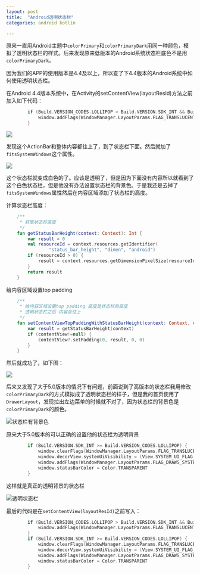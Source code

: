 ```yaml
---
layout: post
title:  "Android透明状态栏"
categories: android kotlin

---
```


原来一直用Android主题中`colorPrimary`和`colorPrimaryDark`用同一种颜色，模拟了透明状态栏的样式。后来发现原来低版本的Android系统状态栏底色不是用`colorPrimaryDark`。

因为我们的APP的使用版本是4.4及以上，所以查了下4.4版本的Android系统中如何使用透明状态栏。

在Android 4.4版本系统中，在Activity的setContentView(layoutResId)方法之前加入如下代码：

```kotlin
        if (Build.VERSION_CODES.LOLLIPOP > Build.VERSION.SDK_INT && Build.VERSION.SDK_INT >= Build.VERSION_CODES.KITKAT) {
            window.addFlags(WindowManager.LayoutParams.FLAG_TRANSLUCENT_STATUS)
        }
```

![](http://muliba.u.qiniudn.com/statusBar1.jpg)

发现这个ActionBar和整体内容都往上了，到了状态栏下面。然后就加了`fitsSystemWindows`这个属性。

![](http://muliba.u.qiniudn.com/statusBar2.jpg)

这个状态栏就变成白色的了。应该是透明了，但是因为下面没有内容所以就看到了这个白色状态栏，但是他没有办法设置状态栏的背景色。于是我还是去掉了`fitsSystemWindows`属性然后在内容区域添加了状态栏的高度。

计算状态栏高度：

```kotlin
    /**
     * 获取状态栏高度
     */
    fun getStatusBarHeight(context: Context): Int {
        var result = 0
        val resourceId = context.resources.getIdentifier(
                "status_bar_height", "dimen", "android")
        if (resourceId > 0) {
            result = context.resources.getDimensionPixelSize(resourceId)
        }
        return result
    }
```

给内容区域设置top padding 

```kotlin
    /**
     * 给内容区域设置top padding 高度是状态栏的高度
     * 透明状态栏之后 内容会往上
     */
    fun setContentViewTopPaddingWithStatusBarHeight(context: Context, contentView:View?) {
        var result = getStatusBarHeight(context)
        if (contentView!=null) {
            contentView?.setPadding(0, result, 0, 0)
        }
    }
```



然后就成功了，如下图：

![](http://muliba.u.qiniudn.com/statusBar3.jpg)

后来又发现了大于5.0版本的情况下有问题，前面说到了高版本的状态栏我用修改`colorPrimaryDark`的方式模拟成了透明状态栏的样子，但是我的首页使用了`DrawerLayout`，发现拉出左边菜单的时候就不对了，因为状态栏的背景色是`colorPrimaryDark`的颜色。

![状态栏有背景色](http://muliba.u.qiniudn.com/statusBar4.jpg)

原来大于5.0版本的可以正确的设置他的状态栏为透明背景

```kotlin
        if (Build.VERSION.SDK_INT >= Build.VERSION_CODES.LOLLIPOP) {
            window.clearFlags(WindowManager.LayoutParams.FLAG_TRANSLUCENT_STATUS)
            window.decorView.systemUiVisibility = (View.SYSTEM_UI_FLAG_LAYOUT_FULLSCREEN or View.SYSTEM_UI_FLAG_LAYOUT_STABLE)
            window.addFlags(WindowManager.LayoutParams.FLAG_DRAWS_SYSTEM_BAR_BACKGROUNDS)
            window.statusBarColor = Color.TRANSPARENT
        }
```



这样就是真正的透明背景的状态栏

![透明状态栏](http://muliba.u.qiniudn.com/statusBar5.jpg)



最后的代码是在`setContentView(layoutResId)`之前写入：

```kotlin
        if (Build.VERSION_CODES.LOLLIPOP > Build.VERSION.SDK_INT && Build.VERSION.SDK_INT >= Build.VERSION_CODES.KITKAT) {
            window.addFlags(WindowManager.LayoutParams.FLAG_TRANSLUCENT_STATUS)
        }
        if (Build.VERSION.SDK_INT >= Build.VERSION_CODES.LOLLIPOP) {
            window.clearFlags(WindowManager.LayoutParams.FLAG_TRANSLUCENT_STATUS)
            window.decorView.systemUiVisibility = (View.SYSTEM_UI_FLAG_LAYOUT_FULLSCREEN or View.SYSTEM_UI_FLAG_LAYOUT_STABLE)
            window.addFlags(WindowManager.LayoutParams.FLAG_DRAWS_SYSTEM_BAR_BACKGROUNDS)
            window.statusBarColor = Color.TRANSPARENT
        }
```



